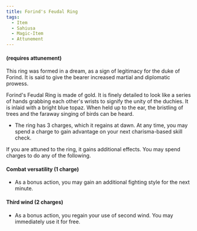 ```yaml
---
title: Forind's Feudal Ring
tags:
  - Item
  - Sahiusa
  - Magic-Item
  - Attunement
---
```


#### (requires attunement)

This ring was formed in a dream, as a sign of legitimacy for the duke of Forind. It is said to give the bearer increased martial and diplomatic prowess.

Forind's Feudal Ring is made of gold. It is finely detailed to look like a series of hands grabbing each other's wrists to signify the unity of the duchies. It is inlaid with a bright blue topaz. When held up to the ear, the bristling of trees and the faraway singing of birds can be heard.

- The ring has 3 charges, which it regains at dawn. At any time, you may spend a charge to gain advantage on your next charisma-based skill check.

If you are attuned to the ring, it gains additional effects. You may spend charges to do any of the following.

#### Combat versatility (1 charge)

- As a bonus action, you may gain an additional fighting style for the next minute.

#### Third wind (2 charges)

- As a bonus action, you regain your use of second wind. You may immediately use it for free.
